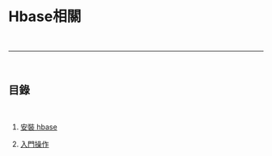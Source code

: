 # Hbase相關

<br>

---

<br>

## 目錄

<br>

1. [安裝 hbase](install/README.md)

2. [入門操作](basic/README.md)